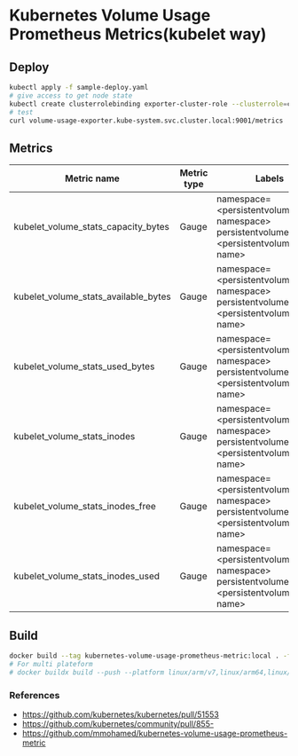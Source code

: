 
# Kubernetes Volume Usage Prometheus Metrics(kubelet way)

## Deploy

```bash
kubectl apply -f sample-deploy.yaml
# give access to get node state
kubectl create clusterrolebinding exporter-cluster-role --clusterrole=cluster-admin --serviceaccount=kube-system:default
# test
curl volume-usage-exporter.kube-system.svc.cluster.local:9001/metrics
```

## Metrics

| Metric name | Metric type | Labels |
|-------------|-------------|-------------|
|kubelet_volume_stats_capacity_bytes|Gauge|namespace=\<persistentvolumeclaim-namespace\> <br/> persistentvolumeclaim=\<persistentvolumeclaim-name\>| 
|kubelet_volume_stats_available_bytes|Gauge|namespace=\<persistentvolumeclaim-namespace\> <br/> persistentvolumeclaim=\<persistentvolumeclaim-name\>| 
|kubelet_volume_stats_used_bytes|Gauge|namespace=\<persistentvolumeclaim-namespace\> <br/> persistentvolumeclaim=\<persistentvolumeclaim-name\>| 
|kubelet_volume_stats_inodes|Gauge|namespace=\<persistentvolumeclaim-namespace\> <br/> persistentvolumeclaim=\<persistentvolumeclaim-name\>| 
|kubelet_volume_stats_inodes_free|Gauge|namespace=\<persistentvolumeclaim-namespace\> <br/> persistentvolumeclaim=\<persistentvolumeclaim-name\>| 
|kubelet_volume_stats_inodes_used|Gauge|namespace=\<persistentvolumeclaim-namespace\> <br/> persistentvolumeclaim=\<persistentvolumeclaim-name\>| 

## Build
```bash
docker build --tag kubernetes-volume-usage-prometheus-metric:local . -f Dockerfile
# For multi plateform 
# docker buildx build --push --platform linux/arm/v7,linux/arm64,linux/amd64 --tag medinvention/kubernetes-volume-usage-prometheus-metric:0.0.1 . -f Dockerfile
```


### References

- https://github.com/kubernetes/kubernetes/pull/51553
- https://github.com/kubernetes/community/pull/855-
- https://github.com/mmohamed/kubernetes-volume-usage-prometheus-metric 